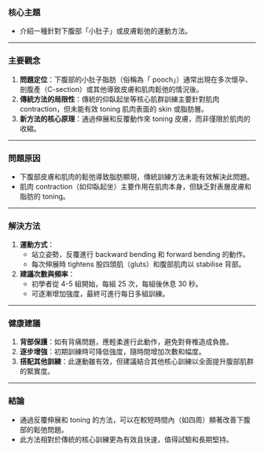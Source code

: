 ### 核心主題  
- 介紹一種針對下腹部「小肚子」或皮膚鬆弛的運動方法。

---

### 主要觀念  
1. **問題定位**：下腹部的小肚子脂肪（俗稱為「 pooch」）通常出現在多次懷孕、剖腹產（C-section）或其他導致皮膚和肌肉鬆弛的情況後。
2. **傳統方法的局限性**：傳統的仰臥起坐等核心肌群訓練主要針對肌肉 contraction，但未能有效 toning 肌肉表面的 skin 或脂肪層。
3. **新方法的核心原理**：通過伸展和反覆動作來 toning 皮膚，而非僅限於肌肉的收縮。

---

### 問題原因  
- 下腹部皮膚和肌肉的鬆弛導致脂肪顯現，傳統訓練方法未能有效解決此問題。
- 肌肉 contraction（如仰臥起坐）主要作用在肌肉本身，但缺乏對表層皮膚和脂肪的 toning。

---

### 解決方法  
1. **運動方式**：  
   - 站立姿勢，反覆進行 backward bending 和 forward bending 的動作。  
   - 每次伸展時 tightens 股四頭肌（gluts）和腹部肌肉以 stabilise 背部。  
2. **建議次數與頻率**：  
   - 初學者從 4-5 組開始，每組 25 次，每組後休息 30 秒。  
   - 可逐漸增加強度，最終可進行每日多組訓練。  

---

### 健康建議  
1. **背部保護**：如有背痛問題，應輕柔進行此動作，避免對脊椎造成負擔。  
2. **逐步增強**：初期訓練時可降低強度，隨時間增加次數和幅度。  
3. **搭配其他訓練**：此運動雖有效，但建議結合其他核心訓練以全面提升腹部肌群的緊實度。

---

### 結論  
- 通過反覆伸展和 toning 的方法，可以在較短時間內（如四周）顯著改善下腹部的鬆弛問題。  
- 此方法相對於傳統的核心訓練更為有效且快速，值得試驗和長期堅持。